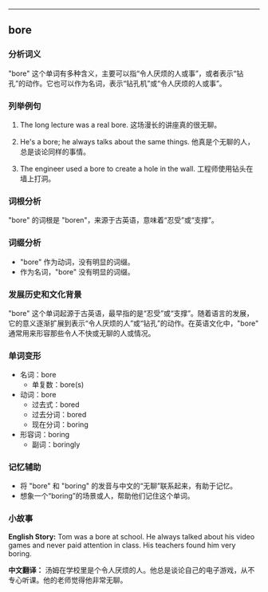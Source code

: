 
---------------
## bore
### 分析词义
"bore" 这个单词有多种含义，主要可以指“令人厌烦的人或事”，或者表示“钻孔”的动作。它也可以作为名词，表示“钻孔机”或“令人厌烦的人或事”。

### 列举例句
1. The long lecture was a real bore.
   这场漫长的讲座真的很无聊。

2. He's a bore; he always talks about the same things.
   他真是个无聊的人，总是谈论同样的事情。

3. The engineer used a bore to create a hole in the wall.
   工程师使用钻头在墙上打洞。

### 词根分析
"bore" 的词根是 "boren"，来源于古英语，意味着“忍受”或“支撑”。

### 词缀分析
- "bore" 作为动词，没有明显的词缀。
- 作为名词，"bore" 没有明显的词缀。

### 发展历史和文化背景
"bore" 这个单词起源于古英语，最早指的是“忍受”或“支撑”。随着语言的发展，它的意义逐渐扩展到表示“令人厌烦的人”或“钻孔”的动作。在英语文化中，"bore" 通常用来形容那些令人不快或无聊的人或情况。

### 单词变形
- 名词：bore
  - 单复数：bore(s)
- 动词：bore
  - 过去式：bored
  - 过去分词：bored
  - 现在分词：boring
- 形容词：boring
  - 副词：boringly

### 记忆辅助
- 将 "bore" 和 "boring" 的发音与中文的“无聊”联系起来，有助于记忆。
- 想象一个“boring”的场景或人，帮助他们记住这个单词。

### 小故事
**English Story:**
Tom was a bore at school. He always talked about his video games and never paid attention in class. His teachers found him very boring.

**中文翻译：**
汤姆在学校里是个令人厌烦的人。他总是谈论自己的电子游戏，从不专心听课。他的老师觉得他非常无聊。

